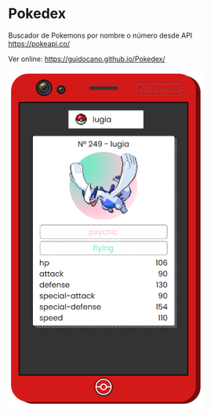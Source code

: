 # Pokedex
Buscador de Pokemons por nombre o número desde API https://pokeapi.co/

Ver online: https://guidocano.github.io/Pokedex/

<img src="https://github.com/guidocano/Pokedex/blob/main/pokedex.png" width="400" >
